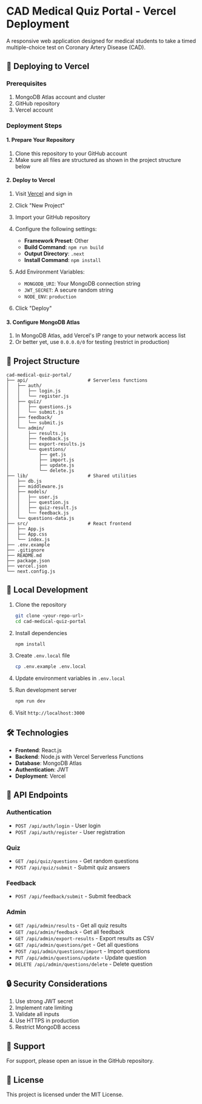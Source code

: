 # CAD Medical Quiz Portal - Vercel Deployment

A responsive web application designed for medical students to take a timed multiple-choice test on Coronary Artery Disease (CAD).

## 🚀 Deploying to Vercel

### Prerequisites

1. MongoDB Atlas account and cluster
2. GitHub repository
3. Vercel account

### Deployment Steps

#### 1. Prepare Your Repository

1. Clone this repository to your GitHub account
2. Make sure all files are structured as shown in the project structure below

#### 2. Deploy to Vercel

1. Visit [Vercel](https://vercel.com) and sign in
2. Click "New Project"
3. Import your GitHub repository
4. Configure the following settings:
   - **Framework Preset**: Other
   - **Build Command**: `npm run build`
   - **Output Directory**: `.next`
   - **Install Command**: `npm install`

5. Add Environment Variables:
   - `MONGODB_URI`: Your MongoDB connection string
   - `JWT_SECRET`: A secure random string
   - `NODE_ENV`: `production`

6. Click "Deploy"

#### 3. Configure MongoDB Atlas

1. In MongoDB Atlas, add Vercel's IP range to your network access list
2. Or better yet, use `0.0.0.0/0` for testing (restrict in production)

## 📁 Project Structure

```
cad-medical-quiz-portal/
├── api/                      # Serverless functions
│   ├── auth/
│   │   ├── login.js
│   │   └── register.js
│   ├── quiz/
│   │   ├── questions.js
│   │   └── submit.js
│   ├── feedback/
│   │   └── submit.js
│   └── admin/
│       ├── results.js
│       ├── feedback.js
│       ├── export-results.js
│       └── questions/
│           ├── get.js
│           ├── import.js
│           ├── update.js
│           └── delete.js
├── lib/                      # Shared utilities
│   ├── db.js
│   ├── middleware.js
│   ├── models/
│   │   ├── user.js
│   │   ├── question.js
│   │   ├── quiz-result.js
│   │   └── feedback.js
│   └── questions-data.js
├── src/                      # React frontend
│   ├── App.js
│   ├── App.css
│   └── index.js
├── .env.example
├── .gitignore
├── README.md
├── package.json
├── vercel.json
└── next.config.js
```

## 🔧 Local Development

1. Clone the repository
   ```bash
   git clone <your-repo-url>
   cd cad-medical-quiz-portal
   ```

2. Install dependencies
   ```bash
   npm install
   ```

3. Create `.env.local` file
   ```bash
   cp .env.example .env.local
   ```
   
4. Update environment variables in `.env.local`

5. Run development server
   ```bash
   npm run dev
   ```

6. Visit `http://localhost:3000`

## 🛠️ Technologies

- **Frontend**: React.js
- **Backend**: Node.js with Vercel Serverless Functions
- **Database**: MongoDB Atlas
- **Authentication**: JWT
- **Deployment**: Vercel

## 📝 API Endpoints

### Authentication
- `POST /api/auth/login` - User login
- `POST /api/auth/register` - User registration

### Quiz
- `GET /api/quiz/questions` - Get random questions
- `POST /api/quiz/submit` - Submit quiz answers

### Feedback
- `POST /api/feedback/submit` - Submit feedback

### Admin
- `GET /api/admin/results` - Get all quiz results
- `GET /api/admin/feedback` - Get all feedback
- `GET /api/admin/export-results` - Export results as CSV
- `GET /api/admin/questions/get` - Get all questions
- `POST /api/admin/questions/import` - Import questions
- `PUT /api/admin/questions/update` - Update question
- `DELETE /api/admin/questions/delete` - Delete question

## 🔒 Security Considerations

1. Use strong JWT secret
2. Implement rate limiting
3. Validate all inputs
4. Use HTTPS in production
5. Restrict MongoDB access

## 📮 Support

For support, please open an issue in the GitHub repository.

## 📜 License

This project is licensed under the MIT License.